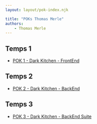 ```yaml
---
layout: layout/pok-index.njk

title: "POKs Thomas Merle"
authors:
    - Thomas Merle
---
```


## Temps 1

- [POK 1 - Dark Kitchen - FrontEnd](./temps-1)

## Temps 2

- [POK 2 - Dark Kitchen - BackEnd](./temps-2)
  
## Temps 3

- [POK 3 - Dark Kitchen - BackEnd Suite](./temps-3)